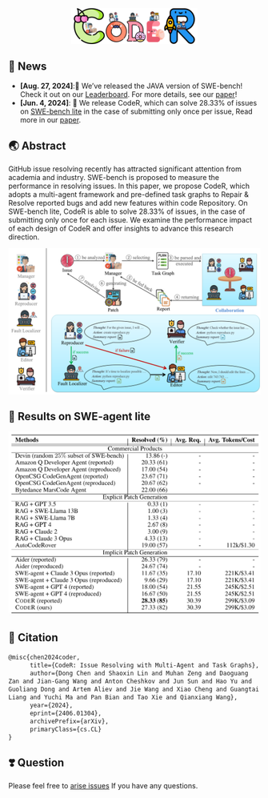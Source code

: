 <p align="center">
  <a href="https://github.com/NL2Code/CodeR">
    <img src="figs/coder_logo.png" width="50%" alt="Logo of CodeR" />
  </a>
</p>

## 📰 News
* **[Aug. 27, 2024]**:🎉 We’ve released the JAVA version of SWE-bench! Check it out on our [Leaderboard](https://multi-swe-bench.github.io). For more details, see our [paper](https://arxiv.org/pdf/2408.14354)!
* **[Jun. 4, 2024]**: 🎉 We release CodeR, which can solve $28.33$% of issues on [SWE-bench lite](https://www.swebench.com) in the case of submitting only once per issue, Read more in our [paper](https://arxiv.org/pdf/2406.01304).

## 🌏 Abstract
GitHub issue resolving recently has attracted significant attention from academia and industry. SWE-bench is proposed to measure the performance in resolving issues. In this paper, we propose CodeR, which adopts a multi-agent framework and pre-defined task graphs to Repair & Resolve reported bugs and add new features within code Repository. On SWE-bench lite, CodeR is able to solve $28.33$% of issues, in the case of submitting only once for each issue. We examine the performance impact of each design of CodeR and offer insights to advance this research direction.

![CodeR](figs/multi-agent-framework.png)

## 🧪 Results on SWE-agent lite
![CodeR](figs/coder-results.png)

## 📗 Citation
```
@misc{chen2024coder,
      title={CodeR: Issue Resolving with Multi-Agent and Task Graphs}, 
      author={Dong Chen and Shaoxin Lin and Muhan Zeng and Daoguang Zan and Jian-Gang Wang and Anton Cheshkov and Jun Sun and Hao Yu and Guoliang Dong and Artem Aliev and Jie Wang and Xiao Cheng and Guangtai Liang and Yuchi Ma and Pan Bian and Tao Xie and Qianxiang Wang},
      year={2024},
      eprint={2406.01304},
      archivePrefix={arXiv},
      primaryClass={cs.CL}
}
```

## ❣️ Question

Please feel free to [arise issues](https://github.com/NL2Code/CodeR/issues/new) If you have any questions.

